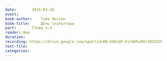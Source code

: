 ```yaml
---
date:		2016-03-26
event:
book-author:	Туве Янссон
book-title:		Дочь скульптора
part:		Главы 1–4
reader:	Яна
duration:
recording: https://drive.google.com/open?id=0B-bb6sQF-KzlWUhzRUl3QU5ZUVU
text-file:
categories:
---
```

